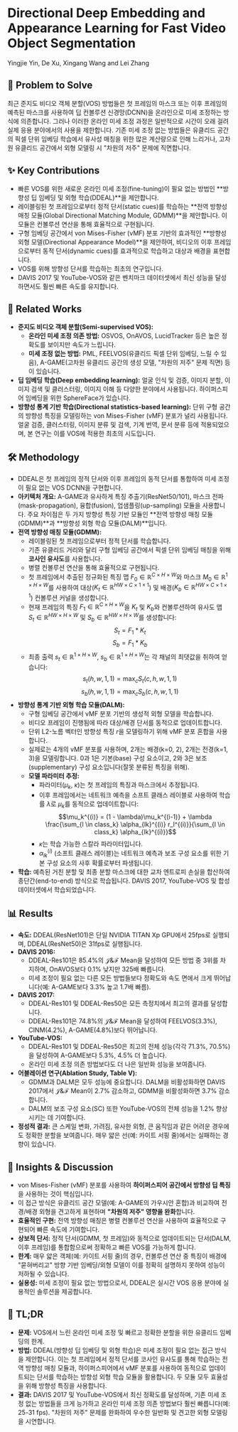 # Directional Deep Embedding and Appearance Learning for Fast Video Object Segmentation

Yingjie Yin, De Xu, Xingang Wang and Lei Zhang

## 🧩 Problem to Solve

최근 준지도 비디오 객체 분할(VOS) 방법들은 첫 프레임의 마스크 또는 이후 프레임의 예측된 마스크를 사용하여 딥 컨볼루션 신경망(DCNN)을 온라인으로 미세 조정하는 방식에 의존합니다. 그러나 이러한 온라인 미세 조정 과정은 일반적으로 시간이 오래 걸려 실제 응용 분야에서의 사용을 제한합니다. 기존 미세 조정 없는 방법들은 유클리드 공간의 픽셀 단위 임베딩 학습에서 유사성 매칭을 위한 많은 계산량으로 인해 느리거나, 고차원 유클리드 공간에서 외형 모델링 시 "차원의 저주" 문제에 직면합니다.

## ✨ Key Contributions

* 빠른 VOS를 위한 새로운 온라인 미세 조정(fine-tuning)이 필요 없는 방법인 **방향성 딥 임베딩 및 외형 학습(DDEAL)**을 제안합니다.
* 레이블링된 첫 프레임으로부터 정적 단서(static cues)를 학습하는 **전역 방향성 매칭 모듈(Global Directional Matching Module, GDMM)**을 제안합니다. 이 모듈은 컨볼루션 연산을 통해 효율적으로 구현됩니다.
* 구형 임베딩 공간에서 von Mises-Fisher (vMF) 분포 기반의 효과적인 **방향성 외형 모델(Directional Appearance Model)**을 제안하여, 비디오의 이후 프레임으로부터 동적 단서(dynamic cues)를 효과적으로 학습하고 대상과 배경을 표현합니다.
* VOS를 위해 방향성 단서를 학습하는 최초의 연구입니다.
* DAVIS 2017 및 YouTube-VOS와 같은 벤치마크 데이터셋에서 최신 성능을 달성하면서도 훨씬 빠른 속도를 유지합니다.

## 📎 Related Works

* **준지도 비디오 객체 분할(Semi-supervised VOS):**
  * **온라인 미세 조정 의존 방법:** OSVOS, OnAVOS, LucidTracker 등은 높은 정확도를 보이지만 속도가 느립니다.
  * **미세 조정 없는 방법:** PML, FEELVOS(유클리드 픽셀 단위 임베딩, 느릴 수 있음), A-GAME(고차원 유클리드 공간의 생성 모델, "차원의 저주" 문제 직면) 등이 있습니다.
* **딥 임베딩 학습(Deep embedding learning):** 얼굴 인식 및 검증, 이미지 분할, 이미지 검색 및 클러스터링, 이미지 이해 등 다양한 분야에서 사용됩니다. 하이퍼스피어 임베딩을 위한 SphereFace가 있습니다.
* **방향성 통계 기반 학습(Directional statistics-based learning):** 단위 구형 공간의 방향성 특징을 모델링하는 von Mises-Fisher (vMF) 분포가 널리 사용됩니다. 얼굴 검증, 클러스터링, 이미지 분류 및 검색, 기계 번역, 문서 분류 등에 적용되었으며, 본 연구는 이를 VOS에 적용한 최초의 시도입니다.

## 🛠️ Methodology

* DDEAL은 첫 프레임의 정적 단서와 이후 프레임의 동적 단서를 통합하여 미세 조정이 필요 없는 VOS DCNN을 구현합니다.
* **아키텍처 개요:** A-GAME과 유사하게 특징 추출기(ResNet50/101), 마스크 전파(mask-propagation), 융합(fusion), 업샘플링(up-sampling) 모듈을 사용합니다. 주요 차이점은 두 가지 방향성 특징 기반 모듈인 **전역 방향성 매칭 모듈(GDMM)**과 **방향성 외형 학습 모듈(DALM)**입니다.
* **전역 방향성 매칭 모듈(GDMM):**
  * 레이블링된 첫 프레임으로부터 정적 단서를 학습합니다.
  * 기존 유클리드 거리와 달리 구형 임베딩 공간에서 픽셀 단위 임베딩 매칭을 위해 **코사인 유사도**를 사용합니다.
  * 병렬 컨볼루션 연산을 통해 효율적으로 구현됩니다.
  * 첫 프레임에서 추출된 정규화된 특징 맵 $F_0 \in \mathbb{R}^{C \times H \times W}$와 마스크 $M_0 \in \mathbb{R}^{1 \times H \times W}$를 사용하여 대상($K_t \in \mathbb{R}^{HW \times C \times 1 \times 1}$) 및 배경($K_b \in \mathbb{R}^{HW \times C \times 1 \times 1}$) 컨볼루션 커널을 생성합니다.
  * 현재 프레임의 특징 $F_1 \in \mathbb{R}^{C \times H \times W}$을 $K_t$ 및 $K_b$와 컨볼루션하여 유사도 맵 $S_t \in \mathbb{R}^{HW \times H \times W}$ 및 $S_b \in \mathbb{R}^{HW \times H \times W}$를 생성합니다:
        $$S_t = F_1 * K_t$$
        $$S_b = F_1 * K_b$$
  * 최종 출력 $s_t \in \mathbb{R}^{1 \times H \times W}$, $s_b \in \mathbb{R}^{1 \times H \times W}$는 각 채널의 최댓값을 취하여 얻습니다:
        $$s_t(h, w, 1, 1) = \max_{c} S_t(c, h, w, 1, 1)$$
        $$s_b(h, w, 1, 1) = \max_{c} S_b(c, h, w, 1, 1)$$
* **방향성 통계 기반 외형 학습 모듈(DALM):**
  * 구형 임베딩 공간에서 vMF 분포 기반의 생성적 외형 모델을 학습합니다.
  * 비디오 프레임이 진행됨에 따라 대상/배경 단서를 동적으로 업데이트합니다.
  * 단위 L2-노름 벡터인 방향성 특징 $r$을 모델링하기 위해 vMF 분포 혼합을 사용합니다.
  * 실제로는 4개의 vMF 분포를 사용하며, 2개는 배경(k=0, 2), 2개는 전경(k=1, 3)을 모델링합니다. 0과 1은 기본(base) 구성 요소이고, 2와 3은 보조(supplementary) 구성 요소입니다(잘못 분류된 특징을 위해).
  * **모델 파라미터 추정:**
    * 파라미터($\mu_k$, $\kappa$)는 첫 프레임의 특징과 마스크에서 추정됩니다.
    * 이후 프레임에서는 네트워크 예측을 소프트 클래스 레이블로 사용하여 학습률 $\lambda$로 $\mu_k$를 동적으로 업데이트합니다:
            $$\mu_k^{(i)} = (1 - \lambda)\mu_k^{(i-1)} + \lambda \frac{\sum_{l \in class_k} \alpha_{lk}^{(i)} r_l^{(i)}}{\sum_{l \in class_k} \alpha_{lk}^{(i)}}$$
    * $\kappa$는 학습 가능한 스칼라 파라미터입니다.
    * $\alpha_{lk}^{(i)}$ (소프트 클래스 레이블)는 네트워크 예측과 보조 구성 요소를 위한 기본 구성 요소의 사후 확률로부터 파생됩니다.
* **학습:** 예측된 거친 분할 및 최종 분할 마스크에 대한 교차 엔트로피 손실을 합산하여 종단간(end-to-end) 방식으로 학습됩니다. DAVIS 2017, YouTube-VOS 및 합성 데이터셋에서 학습되었습니다.

## 📊 Results

* **속도:** DDEAL(ResNet101)은 단일 NVIDIA TITAN Xp GPU에서 25fps로 실행되며, DDEAL(ResNet50)은 31fps로 실행됩니다.
* **DAVIS 2016:**
  * DDEAL-Res101은 85.4%의 $\mathcal{J}\&\mathcal{F}$ Mean을 달성하여 모든 방법 중 3위를 차지하며, OnAVOS보다 0.1% 낮지만 325배 빠릅니다.
  * 미세 조정이 필요 없는 다른 모든 방법들보다 정확도와 속도 면에서 크게 뛰어납니다(예: A-GAME보다 3.3% 높고 1.7배 빠름).
* **DAVIS 2017:**
  * DDEAL-Res101 및 DDEAL-Res50은 모든 측정치에서 최고의 결과를 달성합니다.
  * DDEAL-Res101은 74.8%의 $\mathcal{J}\&\mathcal{F}$ Mean을 달성하여 FEELVOS(3.3%), CINM(4.2%), A-GAME(4.8%)보다 뛰어납니다.
* **YouTube-VOS:**
  * DDEAL-Res101 및 DDEAL-Res50은 최고의 전체 성능(각각 71.3%, 70.5%)을 달성하여 A-GAME보다 5.3%, 4.5% 더 높습니다.
  * 온라인 미세 조정 의존 방법보다도 더 나은 일반화 성능을 보여줍니다.
* **어블레이션 연구(Ablation Study, Table V):**
  * GDMM과 DALM은 모두 성능에 중요합니다. DALM을 비활성화하면 DAVIS 2017에서 $\mathcal{J}\&\mathcal{F}$ Mean이 2.7% 감소하고, GDMM을 비활성화하면 3.7% 감소합니다.
  * DALM의 보조 구성 요소(SC) 또한 YouTube-VOS의 전체 성능을 1.2% 향상시키는 데 기여합니다.
* **정성적 결과:** 큰 스케일 변화, 가려짐, 유사한 외형, 큰 움직임과 같은 어려운 경우에도 정확한 분할을 보여줍니다. 매우 얇은 선(예: 카이트 서핑 줄)에서는 실패하는 경향이 있습니다.

## 🧠 Insights & Discussion

* von Mises-Fisher (vMF) 분포를 사용하여 **하이퍼스피어 공간에서 방향성 딥 특징**을 사용하는 것이 핵심입니다.
* 이 접근 방식은 유클리드 공간 모델(예: A-GAME의 가우시안 혼합)과 비교하여 전경/배경 외형을 견고하게 표현하며 **"차원의 저주" 영향을 완화**합니다.
* **효율적인 구현:** 전역 방향성 매칭은 병렬 컨볼루션 연산을 사용하여 효율적으로 구현되어 빠른 속도에 기여합니다.
* **상보적 단서:** 정적 단서(GDMM, 첫 프레임)와 동적으로 업데이트되는 단서(DALM, 이후 프레임)를 통합함으로써 정확하고 빠른 VOS를 가능하게 합니다.
* **한계:** 매우 얇은 객체(예: 카이트 서핑 줄)의 경우, 컨볼루션 연산 중 특징이 배경에 "묻혀버리고" 방향 기반 임베딩/외형 모델이 이를 정확히 설명하지 못하여 성능이 저하될 수 있습니다.
* **실용성:** 미세 조정이 필요 없는 방법으로서, DDEAL은 실시간 VOS 응용 분야에 실용적인 솔루션을 제공합니다.

## 📌 TL;DR

* **문제:** VOS에서 느린 온라인 미세 조정 및 빠르고 정확한 분할을 위한 유클리드 임베딩의 한계.
* **방법:** DDEAL(방향성 딥 임베딩 및 외형 학습)은 미세 조정이 필요 없는 접근 방식을 제안합니다. 이는 첫 프레임에서 정적 단서를 코사인 유사도를 통해 학습하는 전역 방향성 매칭 모듈과, 하이퍼스피어에서 vMF 분포를 사용하여 동적으로 업데이트되는 단서를 학습하는 방향성 외형 학습 모듈을 활용합니다. 두 모듈 모두 효율성을 위해 방향성 특징을 사용합니다.
* **결과:** DAVIS 2017 및 YouTube-VOS에서 최신 정확도를 달성하며, 기존 미세 조정 없는 방법들을 크게 능가하고 온라인 미세 조정 의존 방법보다 훨씬 빠릅니다(예: 25-31 fps). "차원의 저주" 문제를 완화하여 우수한 일반화 및 견고한 외형 모델링을 시연합니다.
